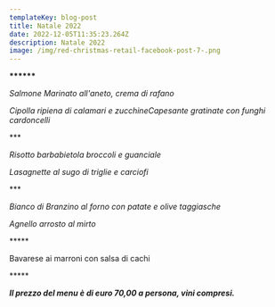 ```yaml
---
templateKey: blog-post
title: Natale 2022
date: 2022-12-05T11:35:23.264Z
description: Natale 2022
image: /img/red-christmas-retail-facebook-post-7-.png
---
```

**\*\*\*\*\*\***

*Salmone Marinato all'aneto, crema di rafano*

*Cipolla ripiena di calamari e zucchineCapesante gratinate con funghi cardoncelli*

\*\**

*Risotto barbabietola broccoli e guanciale*

 *Lasagnette al sugo di triglie e carciofi*

\*\**

 *Bianco di Branzino al forno con patate e olive taggiasche*

*Agnello arrosto al mirto*

\*\*\*\**

Bavarese ai marroni con salsa di cachi

\*\*\*\**

***Il prezzo del menu è di euro 70,00 a persona, vini compresi.***